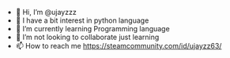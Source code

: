 - 👋 Hi, I’m @ujayzzz
- 👀 I have a bit interest in python language
- 🌱 I’m currently learning Programming language
- 💞️ I’m not looking to collaborate just learning
- 📫 How to reach me https://steamcommunity.com/id/ujayzz63/

<!---
ujayzzz/ujayzzz is a ✨ special ✨ repository because its `README.md` (this file) appears on your GitHub profile.
You can click the Preview link to take a look at your changes.
--->
